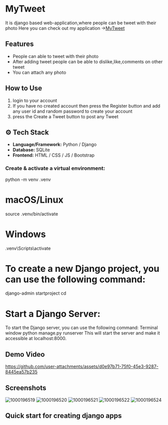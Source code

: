 
# MyTweet
It is django based web-application,where people can be tweet with their photo 
Here you can check out my application ->[MyTweet ](https://mytweet-05tm.onrender.com/)

## Features

- People can able to tweet with their photo 
- After adding tweet people can be able to dislike,like,comments on other tweet
- You can attach any photo  

## How to Use

1. login to your account 
2. If you have no created account then  press the Register button and  add any user id and random password to create your account 
3. press the Create a Tweet button to post any Tweet

## ⚙️ Tech Stack

- **Language/Framework:** Python / Django  
- **Database:** SQLite 
- **Frontend:** HTML / CSS / JS / Bootstrap 

### Create & activate a virtual environment:
python -m venv .venv
# macOS/Linux
source .venv/bin/activate
# Windows
.venv\Scripts\activate
# To create a new Django project, you can use the following command:
django-admin startproject <your-projectname>
cd <your-projectname>
# Start a Django Server:
To start the Django server, you can use the following command:
Terminal window
python manage.py runserver
This will start the server and make it accessible at localhost:8000.
## Demo Video


https://github.com/user-attachments/assets/d0e97b71-75f0-45e3-9287-8445ea57b235





## Screenshots

![1000196519](https://github.com/user-attachments/assets/e2166da5-478e-4b59-920e-d34d17bd98aa)
![1000196520](https://github.com/user-attachments/assets/48e30643-819a-44c9-8ee7-67c0f780bbce)
![1000196521](https://github.com/user-attachments/assets/ff5af6a4-0480-4d1f-adcf-930df9721dfb)
![1000196522](https://github.com/user-attachments/assets/5508028e-9b3b-45d5-b371-9ba1dc209084)
![1000196524](https://github.com/user-attachments/assets/591557d9-2777-4ac9-99e0-62e8e1e581dc)

## Quick start for creating django apps

